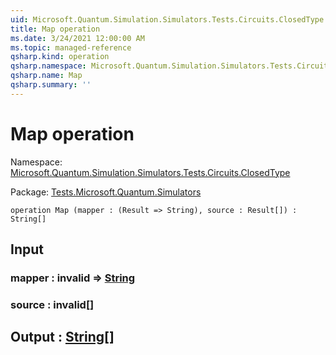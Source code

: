 ```yaml
---
uid: Microsoft.Quantum.Simulation.Simulators.Tests.Circuits.ClosedType.Map
title: Map operation
ms.date: 3/24/2021 12:00:00 AM
ms.topic: managed-reference
qsharp.kind: operation
qsharp.namespace: Microsoft.Quantum.Simulation.Simulators.Tests.Circuits.ClosedType
qsharp.name: Map
qsharp.summary: ''
---
```


# Map operation

Namespace: [Microsoft.Quantum.Simulation.Simulators.Tests.Circuits.ClosedType](xref:Microsoft.Quantum.Simulation.Simulators.Tests.Circuits.ClosedType)

Package: [Tests.Microsoft.Quantum.Simulators](https://nuget.org/packages/Tests.Microsoft.Quantum.Simulators)




```qsharp
operation Map (mapper : (Result => String), source : Result[]) : String[]
```


## Input

### mapper : __invalid<Result>__ => [String](xref:microsoft.quantum.lang-ref.string) 




### source : __invalid<Result>__[]





## Output : [String](xref:microsoft.quantum.lang-ref.string)[]

